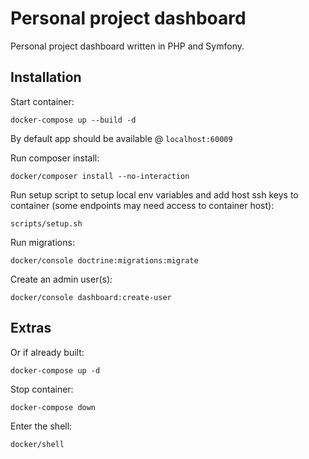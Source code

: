 # Personal project dashboard

Personal project dashboard written in PHP and Symfony.

## Installation

Start container:

```
docker-compose up --build -d
```

By default app should be available @ `localhost:60009`

Run composer install:

```
docker/composer install --no-interaction
```

Run setup script to setup local env variables and add host ssh keys to container (some endpoints may need access to container host):

```
scripts/setup.sh
```

Run migrations:

```
docker/console doctrine:migrations:migrate
```

Create an admin user(s):

```
docker/console dashboard:create-user
```

## Extras

Or if already built:

```
docker-compose up -d
```

Stop container:

```
docker-compose down
```

Enter the shell:

```
docker/shell
```

